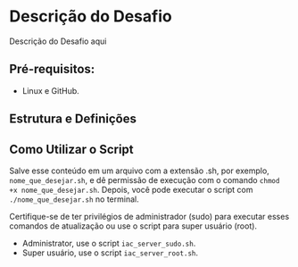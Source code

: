# Descrição do Desafio

Descrição do Desafio aqui

## Pré-requisitos:

- Linux e GitHub.

## Estrutura e Definições

## Como Utilizar o Script

Salve esse conteúdo em um arquivo com a extensão .sh, por exemplo, `nome_que_desejar.sh`, e dê permissão de execução com o comando `chmod +x nome_que_desejar.sh`. Depois, você pode executar o script com `./nome_que_desejar.sh` no terminal.

Certifique-se de ter privilégios de administrador (sudo) para executar esses comandos de atualização ou use o script para super usuário (root).

- Administrator, use o script `iac_server_sudo.sh`.
- Super usuário, use o script `iac_server_root.sh`.